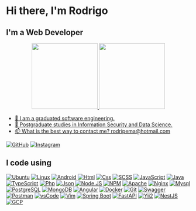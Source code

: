 # Hi there, I'm Rodrigo 

## I'm a Web Developer
<div align="center">
  <a href="https://datastudio.google.com/reporting/ffb6f727-9421-4c8c-a545-9e33fe118a20/page/Sm3PB">
  <img height="180em" src="https://github-readme-stats.vercel.app/api?username=perotedev&show_icons=true&theme=tokyonight&include_all_commits=true&count_private=true"/>
  <img height="180em" src="https://github-readme-stats.vercel.app/api/top-langs/?username=perotedev&layout=compact&langs_count=7&theme=tokyonight"/>
</div>

- 🧔 I am a graduated software engineering.
- 🌱 Postgraduate studies in Information Security and Data Science.
- 📫 What is the best way to contact me? rodripema@hotmail.com

<!-- [![Linkedin](https://img.shields.io/badge/Linkedin-0077B5?style=for-the-badge&logo=linkedin&logoColor=white)](https://www.fb.com/perotedev/) -->
[![GitHub](https://img.shields.io/badge/Github-100000?style=for-the-badge&logo=github&logoColor=white)](https://github.com/perotedev)
[![Instagram](https://img.shields.io/badge/Follow%20@perotedev-0077B5?style=for-the-badge&logo=instagram&logoColor=white)](https://www.instagram.com/perotedev/)


## I code using

[![Ubuntu](https://img.shields.io/badge/Ubuntu-FF6C37?style=flat-square&logo=ubuntu&logoColor=white)]()
[![Linux](https://img.shields.io/badge/Linux-0077B5?style=flat-square&logo=linux&logoColor=white)]()
[![Android](https://img.shields.io/badge/Android-4EA94B?style=flat-square&logo=android&logoColor=white)]()
[![Html](https://img.shields.io/badge/Html-F05032?style=flat-square&logo=html5&logoColor=white)]()
[![Css](https://img.shields.io/badge/Css-007ACC?style=flat-square&logo=css3&logoColor=white)]()
[![SCSS](https://img.shields.io/badge/SCSS-CC6699?style=flat-square&logo=sass&logoColor=white)](https://sass-lang.com/documentation)
[![JavaScript](https://img.shields.io/badge/JavaScript-F7DF1E?style=flat-square&logo=javascript&logoColor=black)]()
[![Java](https://img.shields.io/badge/Java-CB3837?&style=flat-square&logo=openjdk&logoColor=white)]()
[![TypeScript](https://img.shields.io/badge/TypeScript-007ACC?style=flat-square&logo=typescript&logoColor=white)]()
[![Php](https://img.shields.io/badge/PHP-007ACC?style=flat-square&logo=php&logoColor=white)]()
[![Json](https://img.shields.io/badge/Json-F7DF1E?style=flat-square&logo=json&logoColor=black)]()
[![Node.JS](https://img.shields.io/badge/Node.js-43853D?style=flat-square&logo=node.js&logoColor=white)]()
[![NPM](https://img.shields.io/badge/NPM-CB3837?style=flat-square&logo=npm&logoColor=white)]()
[![Apache](https://img.shields.io/badge/Apache-326ce5?style=flat-square&logo=apache&logoColor=white)]()
[![Nginx](https://img.shields.io/badge/Nginx-009639?style=flat-square&logo=nginx&logoColor=white)](https://nginx.org/en/docs/)
[![Mysql](https://img.shields.io/badge/Mysql-2CA5E0?style=flat-square&logo=mysql&logoColor=white)]()
[![PostgreSQL](https://img.shields.io/badge/PostgreSQL-336791?style=flat-square&logo=postgresql&logoColor=white)](https://www.postgresql.org/docs/)
[![MongoDB](https://img.shields.io/badge/MongoDB-4EA94B?style=flat-square&logo=mongodb&logoColor=white)]()
[![Angular](https://img.shields.io/badge/Angular-CB3837?style=flat-square&logo=angular&logoColor=white)]()
[![Docker](https://img.shields.io/badge/Docker-2CA5E0?style=flat-square&logo=docker&logoColor=white)]()
[![Git](https://img.shields.io/badge/Git-F05032?style=flat-square&logo=git&logoColor=white)]()
[![Swagger](https://img.shields.io/badge/Swagger-4EA94B?style=flat-square&logo=swagger&logoColor=white)]()
[![Postman](https://img.shields.io/badge/Postman-FF6C37?style=flat-square&logo=Postman&logoColor=white)]()
[![vsCode](https://img.shields.io/badge/vsCode-0078D4?style=flat-square&logo=visual%20studio%20code&logoColor=white)]()
[![Vim](https://img.shields.io/badge/Vim-%2311AB00.svg?&style=flat-square&logo=vim&logoColor=white)]()
[![Spring Boot](https://img.shields.io/badge/SpringBoot-43853D?&style=flat-square&logo=spring-boot&logoColor=white)]()
[![FastAPI](https://img.shields.io/badge/FastAPI-43853D?style=flat-square&logo=fastapi&logoColor=white)]()
[![Yii2](https://img.shields.io/badge/Yii2-0C4C8A?style=flat-square&logo=yii&logoColor=white)](https://www.yiiframework.com/)
[![NestJS](https://img.shields.io/badge/NestJS-E0234E?style=flat-square&logo=nestjs&logoColor=white)](https://docs.nestjs.com/)
[![GCP](https://img.shields.io/badge/GCP-4285F4?style=flat-square&logo=google-cloud&logoColor=white)](https://cloud.google.com/)


<!-- [![gRPC](https://img.shields.io/badge/gRPC-000000?style=flat-square&logo=grpc&logoColor=white)]() -->
<!-- [![Python](https://img.shields.io/badge/Python-00ADD8?style=flat-square&logo=python&logoColor=white)]() -->
<!-- <img src="https://imgur.com/rilHVxA.png"/>  -->

<!--
**rpm-95/rpm-95** is a ✨ _special_ ✨ repository because its `README.md` (this file) appears on your GitHub profile.

Here are some ideas to get you started:

- 🔭 I’m currently working on ...
- 🌱 I’m currently learning ...
- 👯 I’m looking to collaborate on ...
- 🤔 I’m looking for help with ...
- 💬 Ask me about ...
- 📫 How to reach me: ...
- 😄 Pronouns: ...
- ⚡ Fun fact: ...
-->
